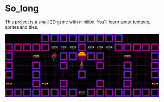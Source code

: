 # So_long
This project is a small 2D game with minilibx. You'll learn about textures, sprites and tiles.

![Short preview:](preview.gif)
